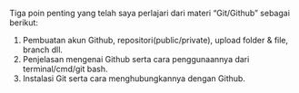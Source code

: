 Tiga poin penting yang telah saya perlajari dari materi “Git/Github” sebagai berikut:
1.  Pembuatan akun Github, repositori(public/private), upload folder & file, branch dll.
2.  Penjelasan mengenai Github serta cara penggunaannya dari terminal/cmd/git bash.
3.  Instalasi Git serta cara menghubungkannya dengan Github.
